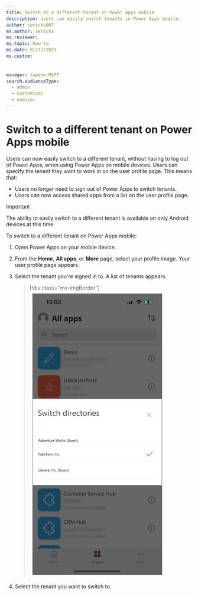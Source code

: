 ```yaml
---
title: Switch to a different tenant on Power Apps mobile
description: Users can easily switch tenants in Power Apps mobile.
author: sericks007
ms.author: sericks
ms.reviewer: 
ms.topic: how-to
ms.date: 01/12/2023
ms.custom: 


manager: tapanm-MSFT
search.audienceType: 
  - admin
  - customizer
  - enduser
---
```


# Switch to a different tenant on Power Apps mobile

Users can now easily switch to a different tenant, without having to log out of Power Apps, when using Power Apps on mobile devices. Users can specify the tenant they want to work in on the user profile page.  This means that:

- Users no longer need to sign out of Power Apps to switch tenants.
- Users can now access shared apps from a list on the user profile page.

> [!Important]
> The ability to easily switch to a different tenant is available on only Android devices at this time.

To switch to a different tenant on Power Apps mobile:

1. Open Power Apps on your mobile device.
2. From the **Home**, **All apps**, or **More** page, select your profile image. Your user profile page appears.
3. Select the tenant you're signed in to. A list of tenants appears.
    
    > [!div class="mx-imgBorder"] 
    > ![A list of tenants.](media/tenant-switcher.png "A list of tenants.")
   
4. Select the tenant you want to switch to.



